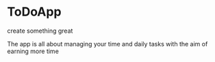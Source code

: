 # ToDoApp
create something great



The app is all about managing your time and daily tasks with the aim of earning more time
